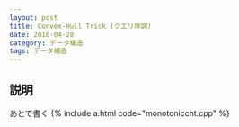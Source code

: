 ```yaml
---
layout: post
title: Convex-Hull Trick (クエリ単調)
date: 2018-04-28
category: データ構造
tags: データ構造
---
```


## 説明
あとで書く
{% include a.html code="monotoniccht.cpp" %}